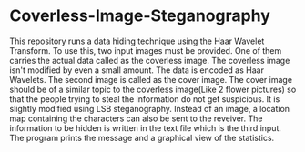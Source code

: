# Coverless-Image-Steganography
This repository runs a data hiding technique using the Haar Wavelet Transform.
To use this, two input images must be provided. One of them carries the actual data called as the coverless image. The coverless image isn't modified by even a small amount. The data is encoded as Haar Wavelets. The second image is called as the cover image. The cover image should be of a similar topic to the coverless image(Like 2 flower pictures) so that the people trying to steal the information do not get suspicious. It is slightly modified using LSB steganography. Instead of an image, a location map containing the characters can also be sent to the reveiver. The information to be hidden is written in the text file which is the third input. The program prints the message and a graphical view of the statistics.
